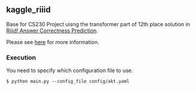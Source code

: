 ## kaggle_riiid

Base for CS230 Project uisng the transformer part of 12th place solution in [Riiid! Answer Correctness Prediction](https://www.kaggle.com/c/riiid-test-answer-prediction).

Please see [here](https://www.kaggle.com/c/riiid-test-answer-prediction/discussion/209683) for more information.

### Execution

You need to specify which configuration file to use.

```
$ python main.py --config_file config/akt.yaml
```
